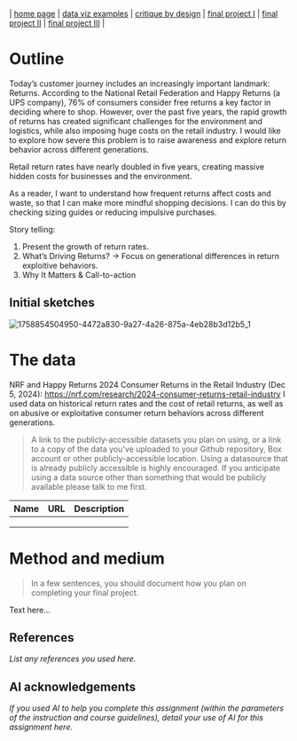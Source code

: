 | [home page](https://cmustudent.github.io/tswd-portfolio-templates/) | [data viz examples](dataviz-examples) | [critique by design](critique-by-design) | [final project I](final-project-part-one) | [final project II](final-project-part-two) | [final project III](final-project-part-three) |


# Outline
 
Today’s customer journey includes an increasingly important landmark: Returns. According to the National Retail Federation and Happy Returns (a UPS company), 76% of consumers consider free returns a key factor in deciding where to shop. However, over the past five years, the rapid growth of returns has created significant challenges for the environment and logistics, while also imposing huge costs on the retail industry. I would like to explore how severe this problem is to raise awareness and explore return behavior across different generations.


Retail return rates have nearly doubled in five years, creating massive hidden costs for businesses and the environment.

As a reader, I want to understand how frequent returns affect costs and waste, so that I can make more mindful shopping decisions.
I can do this by checking sizing guides or reducing impulsive purchases.

Story telling:
1. Present the growth of return rates.
2. What’s Driving Returns? -> Focus on generational differences in return exploitive behaviors.
3. Why It Matters & Call-to-action

## Initial sketches
![1758854504950-4472a830-9a27-4a26-875a-4eb28b3d12b5_1](https://github.com/user-attachments/assets/fd903e8b-c0c4-48ae-95a3-0ceda773cbcc)



# The data
NRF and Happy Returns 2024 Consumer Returns in the Retail Industry (Dec 5, 2024):
https://nrf.com/research/2024-consumer-returns-retail-industry
I used data on historical return rates and the cost of retail returns, as well as on abusive or exploitative consumer return behaviors across different generations.


> A link to the publicly-accessible datasets you plan on using, or a link to a copy of the data you've uploaded to your Github repository, Box account or other publicly-accessible location. Using a datasource that is already publicly accessible is highly encouraged.  If you anticipate using a data source other than something that would be publicly available please talk to me first. 

| Name | URL | Description |
|------|-----|-------------|
|      |     |             |
|      |     |             |
|      |     |             |

# Method and medium
> In a few sentences, you should document how you plan on completing your final project. 

Text here...

## References
_List any references you used here._

## AI acknowledgements
_If you used AI to help you complete this assignment (within the parameters of the instruction and course guidelines), detail your use of AI for this assignment here._
